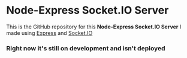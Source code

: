# Node-Express Socket.IO Server

This is the GitHub repository for this **Node-Express Socket.IO Server** I made using [Express](https://expressjs.com/es/) and [Socket.IO](https://socket.io/)

### Right now it's still on development and isn't deployed
